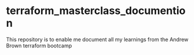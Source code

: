 # terraform_masterclass_documention
This repository is to enable me document all my learnings from the Andrew Brown terraform bootcamp
